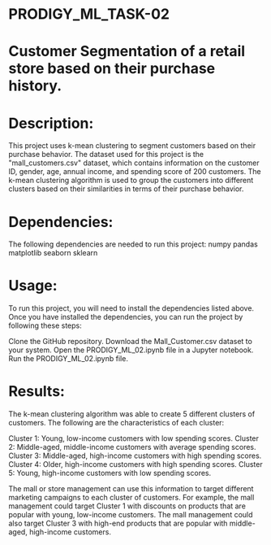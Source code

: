 # PRODIGY_ML_TASK-02

# Customer Segmentation of a retail store based on their purchase history.

# Description:
This project uses k-mean clustering to segment customers based on their purchase behavior. The dataset used for this project is the "mall_customers.csv" dataset, which contains information on the customer ID, gender, age, annual income, and spending score of 200 customers. The k-mean clustering algorithm is used to group the customers into different clusters based on their similarities in terms of their purchase behavior.

# Dependencies:
The following dependencies are needed to run this project:
  numpy
  pandas
  matplotlib
  seaborn
  sklearn

# Usage:
To run this project, you will need to install the dependencies listed above. Once you have installed the dependencies, you can run the project by following these steps:

Clone the GitHub repository.
Download the Mall_Customer.csv dataset to your system.
Open the PRODIGY_ML_02.ipynb file in a Jupyter notebook.
Run the PRODIGY_ML_02.ipynb file.

# Results:
The k-mean clustering algorithm was able to create 5 different clusters of customers. The following are the characteristics of each cluster:

Cluster 1: Young, low-income customers with low spending scores.
Cluster 2: Middle-aged, middle-income customers with average spending scores.
Cluster 3: Middle-aged, high-income customers with high spending scores.
Cluster 4: Older, high-income customers with high spending scores.
Cluster 5: Young, high-income customers with low spending scores.

The mall or store management can use this information to target different marketing campaigns to each cluster of customers. For example, the mall management could target Cluster 1 with discounts on products that are popular with young, low-income customers. The mall management could also target Cluster 3 with high-end products that are popular with middle-aged, high-income customers.
